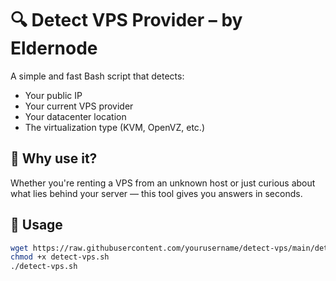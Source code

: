 # 🔍 Detect VPS Provider – by Eldernode

A simple and fast Bash script that detects:
- Your public IP
- Your current VPS provider
- Your datacenter location
- The virtualization type (KVM, OpenVZ, etc.)

## 🚀 Why use it?

Whether you're renting a VPS from an unknown host or just curious about what lies behind your server — this tool gives you answers in seconds.

## 🧰 Usage

```bash
wget https://raw.githubusercontent.com/yourusername/detect-vps/main/detect-vps.sh
chmod +x detect-vps.sh
./detect-vps.sh
